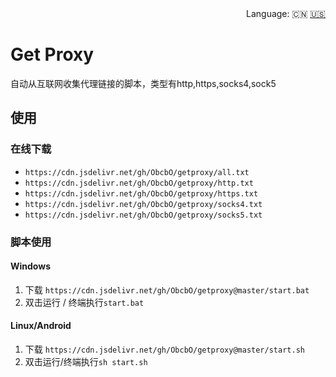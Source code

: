 <div align="right">
  Language:
  🇨🇳
  <a title="Chinese" href="/README_EN.md">🇺🇸</a>
</div>

# Get Proxy

自动从互联网收集代理链接的脚本，类型有http,https,socks4,sock5

## 使用

### 在线下载

- `https://cdn.jsdelivr.net/gh/ObcbO/getproxy/all.txt`
- `https://cdn.jsdelivr.net/gh/ObcbO/getproxy/http.txt`
- `https://cdn.jsdelivr.net/gh/ObcbO/getproxy/https.txt`
- `https://cdn.jsdelivr.net/gh/ObcbO/getproxy/socks4.txt`
- `https://cdn.jsdelivr.net/gh/ObcbO/getproxy/socks5.txt`

### 脚本使用

#### Windows

1. 下载 `https://cdn.jsdelivr.net/gh/ObcbO/getproxy@master/start.bat`
2. 双击运行 / 终端执行`start.bat`
   
#### Linux/Android

1. 下载 `https://cdn.jsdelivr.net/gh/ObcbO/getproxy@master/start.sh`
2. 双击运行/终端执行`sh start.sh`